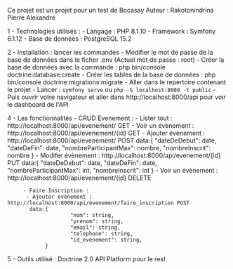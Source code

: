 Ce projet est un projet pour un test de Bocasay
Auteur : Rakotonindrina Pierre Alexandre

1 - Technologies utilisés : 
        - Langage : PHP 8.1.10
        - Framework : Symfony 6.1.12
        - Base de données : PostgreSQL 15.2

2 - Installation : lancer les commandes
        - Modifier le mot de passe de la base de données dans le ficher .env (Actuel mot de passe : root)
        - Créer la base de données avec la commande : php bin/console doctrine:database:create
        - Créer les tables de la base de données : php bin/console doctrine:migrations:migrate
        - Aller dans le repertoire contenant le projet
        - Lancer : `symfony serve` ou `php -S localhost:8000 -t public`
        - Puis ouvrir votre navigateur et aller dans http://localhost:8000/api pour voir le dashboard de l'API

4 - Les fonctionnalités
        - CRUD Evenement :
         - Lister tout : http://localhost:8000/api/evenement/ GET
         - Voir un évènement : http://localhost:8000/api/evenement/{id} GET
         - Ajouter évènement : http://localhost:8000/api/evenement/ POST 
           data:{
                        "dateDeDebut": date,
                        "dateDeFin": date,
                        "nombreParticipantMax": nombre,
                        "nombreInscrit": nombre
                }
         - Modifer évènement : http://localhost:8000/api/evenement/{id} PUT 
           data:{
                        "dateDeDebut": date,
                        "dateDeFin": date,
                        "nombreParticipantMax": int,
                        "nombreInscrit": int
                }
         - Voir un évènement : http://localhost:8000/api/evenement/{id} DELETE

         - Faire Inscription :
          - Ajouter évènement : http://localhost:8000/api/evenement/faire_inscription POST 
           data:{
                        "nom": string,
                        "prenom": string,
                        "email": string,
                        "telephone": string,
                        "id_evenement": string,
                }

5 - Outils utilisé : 
        Doctrine 2.0
        API Platform pour le rest
